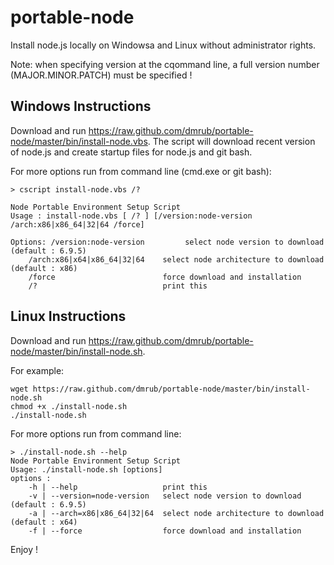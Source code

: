 portable-node
=============

Install node.js locally on Windowsa and Linux without administrator rights.

Note: when specifying version at the cqommand line, a full version number (MAJOR.MINOR.PATCH) must be specified !

Windows Instructions
--------------------

Download and run https://raw.github.com/dmrub/portable-node/master/bin/install-node.vbs.
The script will download recent version of node.js and create startup files for node.js and git bash.

For more options run from command line (cmd.exe or git bash):

    > cscript install-node.vbs /?

    Node Portable Environment Setup Script
    Usage : install-node.vbs [ /? ] [/version:node-version /arch:x86|x86_64|32|64 /force]

    Options: /version:node-version         select node version to download (default : 6.9.5)
        /arch:x86|x64|x86_64|32|64    select node architecture to download (default : x86)
        /force                        force download and installation
        /?                            print this

Linux Instructions
--------------------

Download and run https://raw.github.com/dmrub/portable-node/master/bin/install-node.sh.

For example:

    wget https://raw.github.com/dmrub/portable-node/master/bin/install-node.sh
    chmod +x ./install-node.sh
    ./install-node.sh

For more options run from command line:

    > ./install-node.sh --help
    Node Portable Environment Setup Script
    Usage: ./install-node.sh [options]
    options :
        -h | --help                   print this
        -v | --version=node-version   select node version to download (default : 6.9.5)
        -a | --arch=x86|x86_64|32|64  select node architecture to download (default : x64)
        -f | --force                  force download and installation

Enjoy !
